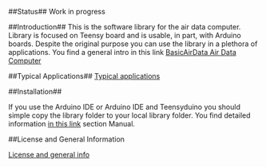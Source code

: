 ##Status##
Work in progress

##Introduction##
This is the software library for the air data computer. Library is focused on Teensy board and is usable, in part, with Arduino boards. Despite the original purpose you can use the library in a plethora of applications. You find a general intro in this link
[BasicAirData Air Data Computer](http://www.basicairdata.eu/airdatacomputer.html)

##Typical Applications##
[Typical applications](https://github.com/BasicAirData/AirDataComputer/blob/master/Software/applications.md)

##Installation##

If you use the Arduino IDE or Arduino IDE and Teensyduino you should simple copy the library folder to your local library folder. You find detailed information [in this link](https://www.arduino.cc/en/Guide/Libraries) section Manual.

##License and General Information

[License and general info](https://github.com/BasicAirData/Document-Templates/blob/master/general-info.md)
